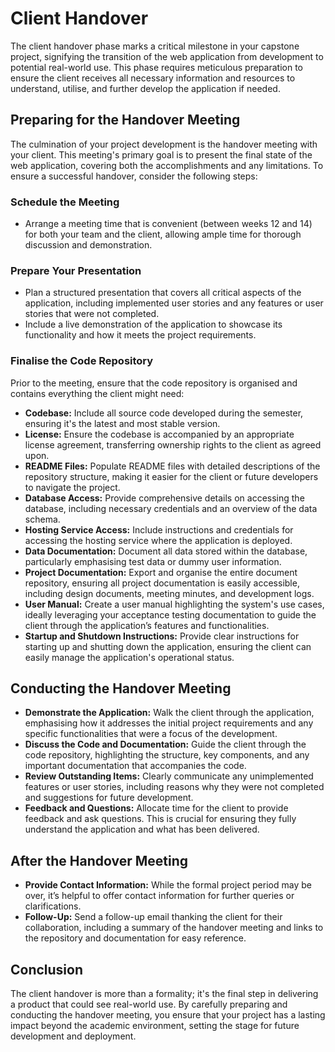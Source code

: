 # Client Handover

The client handover phase marks a critical milestone in your capstone project, signifying the transition of the web application from development to potential real-world use. This phase requires meticulous preparation to ensure the client receives all necessary information and resources to understand, utilise, and further develop the application if needed.

## Preparing for the Handover Meeting

The culmination of your project development is the handover meeting with your client. This meeting's primary goal is to present the final state of the web application, covering both the accomplishments and any limitations. To ensure a successful handover, consider the following steps:

### Schedule the Meeting

- Arrange a meeting time that is convenient (between weeks 12 and 14) for both your team and the client, allowing ample time for thorough discussion and demonstration.

### Prepare Your Presentation

- Plan a structured presentation that covers all critical aspects of the application, including implemented user stories and any features or user stories that were not completed.
- Include a live demonstration of the application to showcase its functionality and how it meets the project requirements.

### Finalise the Code Repository

Prior to the meeting, ensure that the code repository is organised and contains everything the client might need:

- **Codebase:** Include all source code developed during the semester, ensuring it's the latest and most stable version.
- **License:** Ensure the codebase is accompanied by an appropriate license agreement, transferring ownership rights to the client as agreed upon.
- **README Files:** Populate README files with detailed descriptions of the repository structure, making it easier for the client or future developers to navigate the project.
- **Database Access:** Provide comprehensive details on accessing the database, including necessary credentials and an overview of the data schema.
- **Hosting Service Access:** Include instructions and credentials for accessing the hosting service where the application is deployed.
- **Data Documentation:** Document all data stored within the database, particularly emphasising test data or dummy user information.
- **Project Documentation:** Export and organise the entire document repository, ensuring all project documentation is easily accessible, including design documents, meeting minutes, and development logs.
- **User Manual:** Create a user manual highlighting the system's use cases, ideally leveraging your acceptance testing documentation to guide the client through the application’s features and functionalities.
- **Startup and Shutdown Instructions:** Provide clear instructions for starting up and shutting down the application, ensuring the client can easily manage the application's operational status.

## Conducting the Handover Meeting

- **Demonstrate the Application:** Walk the client through the application, emphasising how it addresses the initial project requirements and any specific functionalities that were a focus of the development.
- **Discuss the Code and Documentation:** Guide the client through the code repository, highlighting the structure, key components, and any important documentation that accompanies the code.
- **Review Outstanding Items:** Clearly communicate any unimplemented features or user stories, including reasons why they were not completed and suggestions for future development.
- **Feedback and Questions:** Allocate time for the client to provide feedback and ask questions. This is crucial for ensuring they fully understand the application and what has been delivered.

## After the Handover Meeting

- **Provide Contact Information:** While the formal project period may be over, it’s helpful to offer contact information for further queries or clarifications.
- **Follow-Up:** Send a follow-up email thanking the client for their collaboration, including a summary of the handover meeting and links to the repository and documentation for easy reference.

## Conclusion

The client handover is more than a formality; it's the final step in delivering a product that could see real-world use. By carefully preparing and conducting the handover meeting, you ensure that your project has a lasting impact beyond the academic environment, setting the stage for future development and deployment.